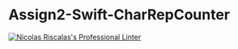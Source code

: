 # Assign2-Swift-CharRepCounter
[![Nicolas Riscalas's Professional Linter](https://github.com/ICS4U-Programming-NicolasR/Assign2-Swift-CharRepCounter/actions/workflows/main.yml/badge.svg)](https://github.com/ICS4U-Programming-NicolasR/Assign2-Swift-CharRepCounter/actions/workflows/main.yml)
